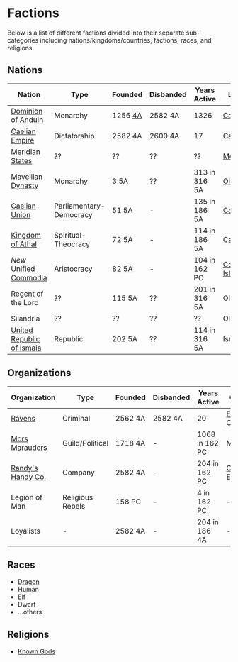 # Factions

Below is a list of different factions divided into their separate sub-categories including nations/kingdoms/countries, factions, races, and religions.

## Nations

| Nation | Type | Founded | Disbanded | Years Active | Location |
| - | - | - | - | - | - |
| [Dominion of Anduin](Nations/dominion_of_anduin.md) | Monarchy |1256 [4A](../Events/timeline.md#4th---age-of-the-ancients) | 2582 4A | 1326 | [Caelus](../Locations/Land/caelus.md) |
| [Caelian Empire](Nations/caelian_empire.md) | Dictatorship | 2582 4A | 2600 4A | 17 | Caelus |
| [Meridian States](Nations/meridian_states.md) | ?? | ?? | ?? | ?? | [Meridia](../Locations/Land/meridia.md) |
| [Mavellian Dynasty](Nations/mavellian_dynasty.md) | Monarchy | 3 5A | ?? | 313 in 316 5A | [Old World](../Locations/Land/old_world.md) |
| [Caelian Union](Nations/caelian_union.md) | Parliamentary-Democracy | 51 5A | - | 135 in 186 5A | [Caelus](../Locations/Land/caelus.md) |
| [Kingdom of Athal](Nations/kingdom_of_athal.md) | Spiritual-Theocracy | 72 5A | - | 114 in 186 5A | [Caelus](../Locations/Land/caelus.md) |
| *New* [Unified Commodia](Nations/unified_commodia.md) | Aristocracy | 82 [5A](../Events/timeline.md#5th---age-of-the-kings) | - | 104 in 162 PC | [Commodian Isles](../Locations/Land/commodian_isles.md) |
| Regent of the Lord | ?? | 115 5A | ?? | 201 in 316 5A | Old World |
| Silandria | ?? | ?? | ?? | ?? | Old World |
| [United Republic of Ismaia](Nations/republic_of_ismaia.md) | Republic | 202 5A | ?? | 114 in 316 5A | Ismaia |

## Organizations

| Organization | Type | Founded | Disbanded | Years Active | Origin | Membership |
| - | - | - | - | - | - | - |
| [Ravens](Organizations/ravens.md) | Criminal | 2562 4A | 2582 4A | 20 |[Ebrihan, Caelus](../Locations/Land/caelus.md#ebrihan) | 2000 in 2582 4A |
| [Mors Marauders](Organizations/mors_marauders.md) | Guild/Political | 1718 4A | - | 1068 in 162 PC | Meridia | 8,000-15,000 in 162 PC |
| [Randy's Handy Co.](Organizations/randys_co.md) | Company | 2582 4A | - | 204 in 162 PC | [Orham](../Locations/Towns/orham.md), Ebrihan | ?? |
| Legion of Man | Religious Rebels | 158 PC | - | 4 in 162 PC | - | 202 |
| Loyalists | - | 2582 4A | - | 204 in 186 4A | - | - |

## Races

- [Dragon](Races/dragon.md)
- Human
- Elf
- Dwarf
- ...others

## Religions

- [Known Gods](Religions/gods.md)
